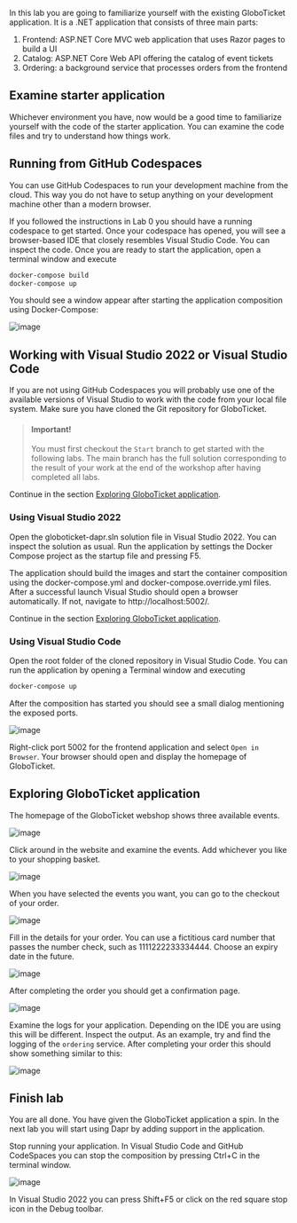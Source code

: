 In this lab you are going to familiarize yourself with the existing GloboTicket application. It is a .NET application that consists of three main parts:

1. Frontend: ASP.NET Core MVC web application that uses Razor pages to build a UI
2. Catalog: ASP.NET Core Web API offering the catalog of event tickets
3. Ordering: a background service that processes orders from the frontend

## Examine starter application
Whichever environment you have, now would be a good time to familiarize yourself with the code of the starter application. You can examine the code files and try to understand how things work.

## Running from GitHub Codespaces
You can use GitHub Codespaces to run your development machine from the cloud. This way you do not have to setup anything on your development machine other than a modern browser. 

If you followed the instructions in Lab 0 you should have a running codespace to get started. Once your codespace has opened, you will see a browser-based IDE that closely resembles Visual Studio Code. You can inspect the code. Once you are ready to start the application, open a terminal window and execute 

```cmd
docker-compose build
docker-compose up
```

You should see a window appear after starting the application composition using Docker-Compose:

![image](https://user-images.githubusercontent.com/5504642/173662514-8cf8bb49-f81b-4c6d-8b75-e7b988a4c1e2.png)

## Working with Visual Studio 2022 or Visual Studio Code
If you are not using GitHub Codespaces you will probably use one of the available versions of Visual Studio to work with the code from your local file system. Make sure you have cloned the Git repository for GloboTicket. 

> #### Important!
> You must first checkout the `Start` branch to get started with the following labs. The main branch has the full solution corresponding to the result of your work at the end of the workshop after having completed all labs. 

Continue in the section [Exploring GloboTicket application](https://github.com/XpiritCommunityEvents/DaprWorkshop/wiki/Lab-1:-Inspecting-GloboTicket#exploring-globoticket-application).

### Using Visual Studio 2022
Open the globoticket-dapr.sln solution file in Visual Studio 2022. You can inspect the solution as usual. 
Run the application by settings the Docker Compose project as the startup file and pressing F5.

The application should build the images and start the container composition using the docker-compose.yml and docker-compose.override.yml files. After a successful launch Visual Studio should open a browser automatically. If not, navigate to http://localhost:5002/. 

Continue in the section [Exploring GloboTicket application](https://github.com/XpiritCommunityEvents/DaprWorkshop/wiki/Lab-1:-Inspecting-GloboTicket#exploring-globoticket-application).
 
### Using Visual Studio Code
Open the root folder of the cloned repository in Visual Studio Code. You can run the application by opening a Terminal window and executing 
```cmd
docker-compose up
```
After the composition has started you should see a small dialog mentioning the exposed ports.

![image](https://user-images.githubusercontent.com/5504642/173662780-e5b272fd-7872-45b0-836a-8c6334efb395.png)

Right-click port 5002 for the frontend application and select `Open in Browser`. 
Your browser should open and display the homepage of GloboTicket.

## Exploring GloboTicket application
The homepage of the GloboTicket webshop shows three available events. 

![image](https://user-images.githubusercontent.com/5504642/173662881-aa3f96ee-1cea-46a1-9427-6c80745dfbd9.png)

Click around in the website and examine the events. Add whichever you like to your shopping basket.

![image](https://user-images.githubusercontent.com/5504642/173662993-6785a470-94e9-41bf-820e-49eab80e35fd.png)

When you have selected the events you want, you can go to the checkout of your order.

![image](https://user-images.githubusercontent.com/5504642/173663055-acd8ec97-5743-40e4-8d1c-f913b0a22ab4.png)

Fill in the details for your order. You can use a fictitious card number that passes the number check, such as 1111222233334444. Choose an expiry date in the future.

![image](https://user-images.githubusercontent.com/5504642/173663097-8adf18a7-dc20-4c9c-acf1-30958bad82d4.png)

After completing the order you should get a confirmation page.

![image](https://user-images.githubusercontent.com/5504642/173663153-547ef3b5-177b-471e-8116-b2099e844256.png)

Examine the logs for your application. Depending on the IDE you are using this will be different. Inspect the output. As an example, try and find the logging of the `ordering` service. After completing your order this should show something similar to this:

![image](https://user-images.githubusercontent.com/5504642/173663203-68183dd0-6fef-44f6-a150-3ff0f369a6f1.png)

## Finish lab
You are all done. You have given the GloboTicket application a spin. In the next lab you will start using Dapr by adding support in the application.

Stop running your application. In Visual Studio Code and GitHub CodeSpaces you can stop the composition by pressing Ctrl+C in the terminal window. 

![image](https://user-images.githubusercontent.com/5504642/173663285-5882128d-08a0-48cc-989a-804047beff89.png)

In Visual Studio 2022 you can press Shift+F5 or click on the red square stop icon in the Debug toolbar.

